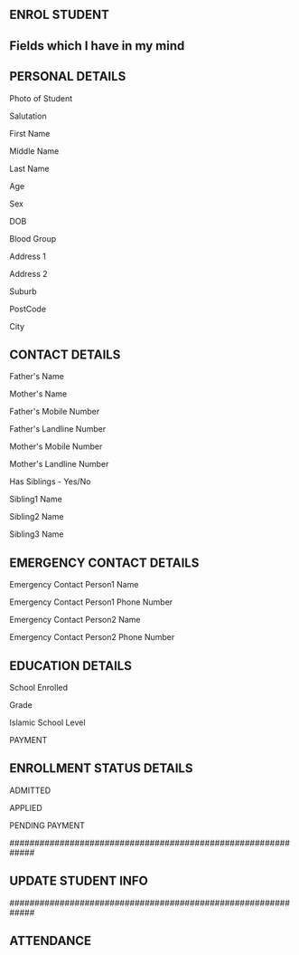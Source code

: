 ENROL STUDENT
-------------
Fields which I have in my mind
------------------------------

PERSONAL DETAILS
----------------
Photo of Student

Salutation

First Name

Middle Name

Last Name

Age

Sex

DOB

Blood Group

Address 1

Address 2

Suburb

PostCode

City


CONTACT DETAILS
---------------

Father's Name

Mother's Name

Father's Mobile Number

Father's Landline Number

Mother's Mobile Number

Mother's Landline Number

Has Siblings - Yes/No

Sibling1 Name

Sibling2 Name

Sibling3 Name



EMERGENCY CONTACT DETAILS
-------------------------

Emergency Contact Person1 Name

Emergency Contact Person1 Phone Number


Emergency Contact Person2 Name

Emergency Contact Person2 Phone Number


EDUCATION DETAILS
-----------------

School Enrolled

Grade

Islamic School Level


PAYMENT


ENROLLMENT STATUS DETAILS
-------------------------

ADMITTED

APPLIED

PENDING PAYMENT

#############################################################

UPDATE STUDENT INFO 
-------------------

#############################################################

ATTENDANCE 
-------------------

